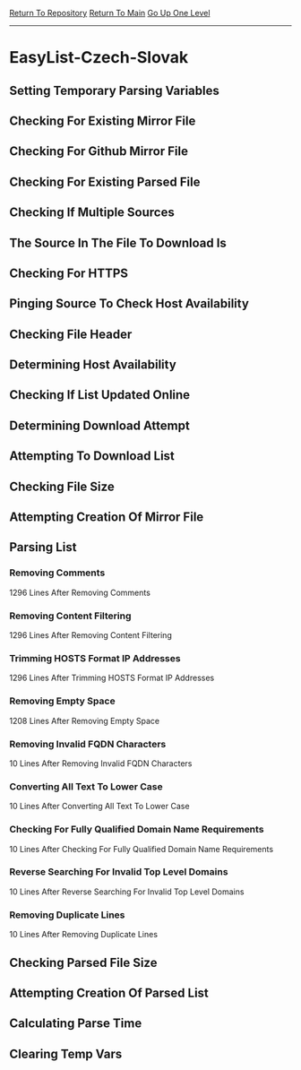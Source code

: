 [Return To Repository](https://github.com/deathbybandaid/piholeparser/)
[Return To Main](https://github.com/deathbybandaid/piholeparser/blob/master/RecentRunLogs/Mainlog.md)
[Go Up One Level](https://github.com/deathbybandaid/piholeparser/blob/master/RecentRunLogs/TopLevelScripts/30-Processing-Blacklists.md)
____________________________________
# EasyList-Czech-Slovak
## Setting Temporary Parsing Variables
## Checking For Existing Mirror File
## Checking For Github Mirror File
## Checking For Existing Parsed File
## Checking If Multiple Sources
## The Source In The File To Download Is
## Checking For HTTPS
## Pinging Source To Check Host Availability
## Checking File Header
## Determining Host Availability
## Checking If List Updated Online
## Determining Download Attempt
## Attempting To Download List
## Checking File Size
## Attempting Creation Of Mirror File
## Parsing List
### Removing Comments
1296 Lines After Removing Comments
### Removing Content Filtering
1296 Lines After Removing Content Filtering
### Trimming HOSTS Format IP Addresses
1296 Lines After Trimming HOSTS Format IP Addresses
### Removing Empty Space
1208 Lines After Removing Empty Space
### Removing Invalid FQDN Characters
10 Lines After Removing Invalid FQDN Characters
### Converting All Text To Lower Case
10 Lines After Converting All Text To Lower Case
### Checking For Fully Qualified Domain Name Requirements
10 Lines After Checking For Fully Qualified Domain Name Requirements
### Reverse Searching For Invalid Top Level Domains
10 Lines After Reverse Searching For Invalid Top Level Domains
### Removing Duplicate Lines
10 Lines After Removing Duplicate Lines
## Checking Parsed File Size
## Attempting Creation Of Parsed List
## Calculating Parse Time
## Clearing Temp Vars
